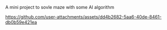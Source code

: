 A mini project to sovle maze with some AI algorithm
   

https://github.com/user-attachments/assets/dd4b2682-5aa6-40de-8461-db0b59e421ea

